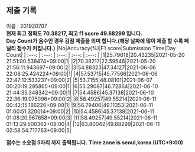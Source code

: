 


  
## 제출 기록  
이름 : 201920707  
**현재 최고 정확도 70.38217, 최고 f1 score 49.68299 입니다.**  
**Day Count가 음수인 경우 감점 제출을 의미 합니다.(해당 날짜에 많이 제출 할 수록 페널티 점수가 커집니다.)**
|No|Accuracy(%)|F1 score|Submission Time|Day Count|
| :---: | :---: | :---: | :---: | :---: |
|1|25.79618|20.43235|2021-05-20 21:51:00.538474+09:00|1|
|2|70.38217|22.59546|2021-05-20 21:56:11.943697+09:00|2|
|3|54.88323|47.34127|2021-06-06 22:08:25.424224+09:00|1|
|4|57.53715|45.77566|2021-06-06 22:47:12.533237+09:00|2|
|5|53.7155|48.08101|2021-06-07 00:20:19.295865+09:00|1|
|6|53.29087|46.72864|2021-06-10 21:44:35.348342+09:00|1|
|7|54.4586|45.37138|2021-06-10 22:36:19.075096+09:00|2|
|8|58.49257|49.55214|2021-06-11 00:42:15.186220+09:00|1|
|9|56.79406|49.11353|2021-06-11 01:00:51.320014+09:00|2|
|10|54.4586|45.37138|2021-06-11 01:08:20.567658+09:00|3|
|11|58.49257|49.55214|2021-06-11 01:13:29.500362+09:00|4|
|12|63.80042|49.68299|2021-06-11 02:58:54.717763+09:00|5|


**점수는 소숫점 5자리 까지 출력됩니다.**
**Time zone is seoul,korea (UTC+9:00)**
